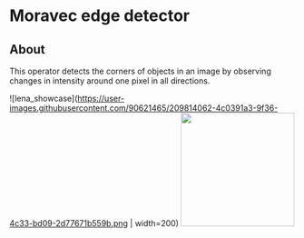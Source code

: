 # Moravec edge detector

## About

This operator detects the corners of objects in an image by observing changes in intensity around one pixel in all directions.

![lena_showcase](https://user-images.githubusercontent.com/90621465/209814062-4c0391a3-9f36-4c33-bd09-2d77671b559b.png | width=200)
<img src="https://user-images.githubusercontent.com/90621465/209814062-4c0391a3-9f36-4c33-bd09-2d77671b559b.png" width="200">
